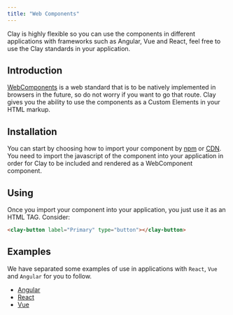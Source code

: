 ```yaml
---
title: "Web Components"
---
```


<article id="web-components">

Clay is highly flexible so you can use the components in different applications with frameworks such as Angular, Vue and React, feel free to use the Clay standards in your application.

## Introduction

[WebComponents](https://en.wikipedia.org/wiki/Web_Components) is a web standard that is to be natively implemented in browsers in the future, so do not worry if you want to go that route. Clay gives you the ability to use the components as a Custom Elements in your HTML markup.

## Installation

You can start by choosing how to import your component by [npm](/docs/getting_started/importing-the-js-component.html) or [CDN](/docs/getting_started/cdn-links.html). You need to import the javascript of the component into your application in order for Clay to be included and rendered as a WebComponent component.

## Using

Once you import your component into your application, you just use it as an HTML TAG. Consider:

```html
<clay-button label="Primary" type="button"></clay-button>
```

## Examples

We have separated some examples of use in applications with `React`, `Vue` and `Angular` for you to follow.

* [Angular](https://github.com/matuzalemsteles/clay-examples/blob/master/examples/angular-with-clay)
* [React](https://github.com/matuzalemsteles/clay-examples/blob/master/examples/react-with-clay)
* [Vue](https://github.com/matuzalemsteles/clay-examples/blob/master/examples/vue-with-clay)

</article>